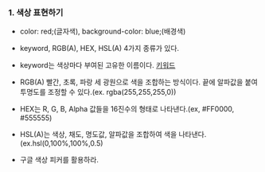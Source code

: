 ### 1.  색상 표현하기

- color: red;(글자색), background-color: blue;(배경색)

- keyword, RGB(A), HEX, HSL(A) 4가지 종류가 있다.

- keyword는 색상마다 부여된 고유한 이름이다. [키워드](https://developer.mozilla.org/ko/docs/Web/CSS/color_value#%EC%83%89%EC%83%81_%ED%82%A4%EC%9B%8C%EB%93%9C)

- RGB(A) 빨간, 초록, 파랑 세 광원으로 색을 조합하는 방식이다. 끝에 알파값을 붙여 투명도를 조정할 수 있다.(ex. rgba(255,255,255,0))

- HEX는 R, G, B, Alpha 값들을 16진수의 형태로 나타낸다.(ex, #FF0000, #555555)

- HSL(A)는 색상, 채도, 명도값, 알파값을 조합하여 색을 나타낸다.(ex.hsl(0,100%,100%,0.5)

- 구글 색상 피커를 활용하라.
